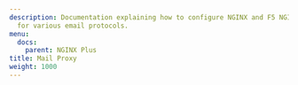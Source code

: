 ```yaml
---
description: Documentation explaining how to configure NGINX and F5 NGINX Plus as a proxy
  for various email protocols.
menu:
  docs:
    parent: NGINX Plus
title: Mail Proxy
weight: 1000
---
```

